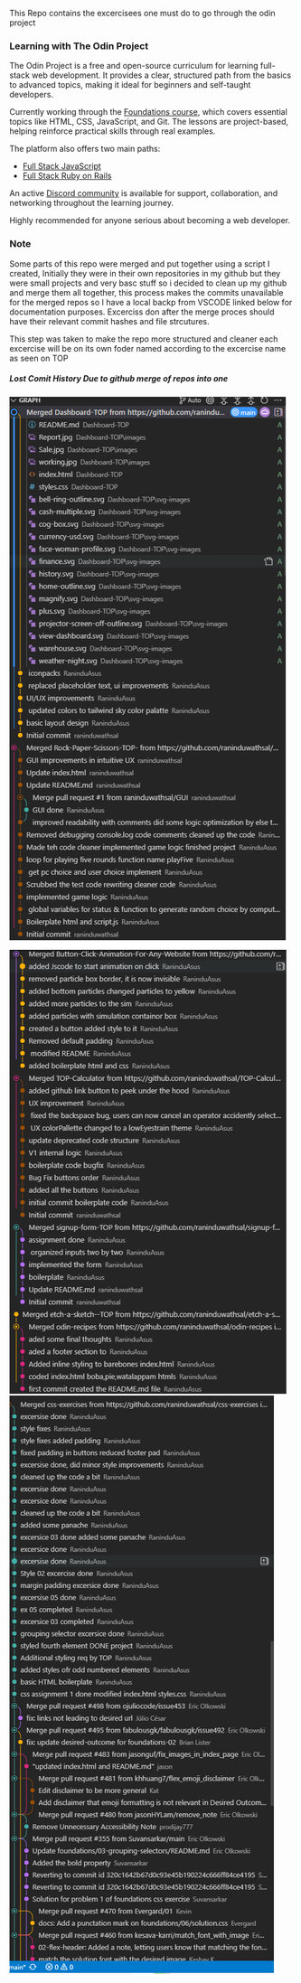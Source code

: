 This Repo contains the excercisees one must do to go through the odin project

### Learning with The Odin Project

The Odin Project is a free and open-source curriculum for learning full-stack web development. It provides a clear, structured path from the basics to advanced topics, making it ideal for beginners and self-taught developers.

Currently working through the [Foundations course](https://www.theodinproject.com/paths/foundations), which covers essential topics like HTML, CSS, JavaScript, and Git. The lessons are project-based, helping reinforce practical skills through real examples.

The platform also offers two main paths:
- [Full Stack JavaScript](https://www.theodinproject.com/paths/full-stack-javascript)
- [Full Stack Ruby on Rails](https://www.theodinproject.com/paths/full-stack-ruby-on-rails)

An active [Discord community](https://discord.gg/fbFCkYabZB) is available for support, collaboration, and networking throughout the learning journey.

Highly recommended for anyone serious about becoming a web developer.


### Note
Some parts of this repo were merged and put together using a script I created, Initially they were in their own repositories in my github but they were small projects and very basc stuff so i decided to clean up my github and merge them all together, this process makes the commits unavailable for the merged repos so I have a local backp from VSCODE linked below for documentation purposes. Excerciss don after the merge proces should have their relevant commit hashes and file strcutures. 

This step was taken to make the repo more structured and cleaner each excercise will be on its own foder named according to the excercise name as seen on TOP

##### Lost Comit History Due to github merge of repos into one

![alt text](<Z repo-resources/Readme-imgs/1.png>)![alt text](<Z repo-resources/Readme-imgs/2.png>)![alt text](<Z repo-resources/Readme-imgs/3.png>)